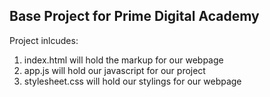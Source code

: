 ## Base Project for Prime Digital Academy
Project inlcudes:
1. index.html will hold the markup for our webpage
2. app.js will hold our javascript for our project
3. stylesheet.css will hold our stylings for our webpage
